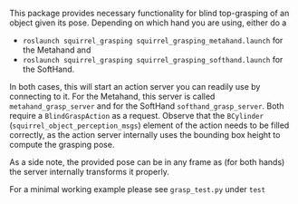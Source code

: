 This package provides necessary functionality for blind top-grasping of an object given its pose.
Depending on which hand you are using, either do a
- `roslaunch squirrel_grasping squirrel_grasping_metahand.launch` for the Metahand
and
- `roslaunch squirrel_grasping squirrel_grasping_softhand.launch` for the SoftHand.

In both cases, this will start an action server you can readily use by connecting to it. For the Metahand, this server is called `metahand_grasp_server` and for the SoftHand `softhand_grasp_server`. Both require a `BlindGraspAction` as a request. Observe that the `BCylinder` (`squirrel_object_perception_msgs`) element of the action needs to be filled correctly, as the action server internally uses the bounding box height to compute the grasping pose.

As a side note, the provided pose can be in any frame as (for both hands) the server internally transforms it properly.

For a minimal working example please see `grasp_test.py` under `test`
